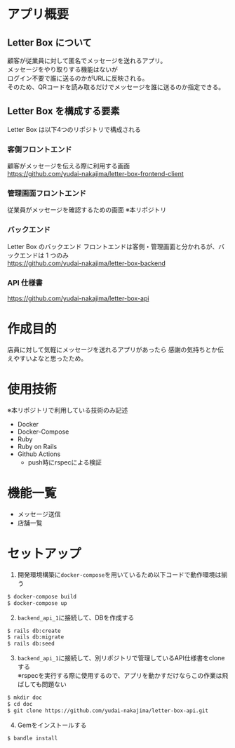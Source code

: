 # アプリ概要

## Letter Box について

顧客が従業員に対して匿名でメッセージを送れるアプリ。  
メッセージをやり取りする機能はないが  
ログイン不要で誰に送るのかがURLに反映される。  
そのため、QRコードを読み取るだけでメッセージを誰に送るのか指定できる。  

## Letter Box を構成する要素

Letter Box は以下4つのリポジトリで構成される

### 客側フロントエンド

顧客がメッセージを伝える際に利用する画面  
https://github.com/yudai-nakajima/letter-box-frontend-client

### 管理画面フロントエンド

従業員がメッセージを確認するための画面
※本リポジトリ

### バックエンド

Letter Box のバックエンド
フロントエンドは客側・管理画面と分かれるが、バックエンドは 1 つのみ  
https://github.com/yudai-nakajima/letter-box-backend

### API 仕様書

https://github.com/yudai-nakajima/letter-box-api

# 作成目的
店員に対して気軽にメッセージを送れるアプリがあったら
感謝の気持ちとか伝えやすいよなと思ったため。

# 使用技術
※本リポジトリで利用している技術のみ記述
- Docker
- Docker-Compose
- Ruby
- Ruby on Rails
- Github Actions
  - push時にrspecによる検証 

# 機能一覧
- メッセージ送信
- 店舗一覧

# セットアップ
1. 開発環境構築に`docker-compose`を用いているため以下コードで動作環境は揃う
```bash
$ docker-compose build
$ docker-compose up
```

2. `backend_api_1`に接続して、DBを作成する
```bash
$ rails db:create
$ rails db:migrate
$ rails db:seed
```
3. `backend_api_1`に接続して、別リポジトリで管理しているAPI仕様書をcloneする  
※rspecを実行する際に使用するので、アプリを動かすだけならこの作業は飛ばしても問題ない
```bash
$ mkdir doc 
$ cd doc
$ git clone https://github.com/yudai-nakajima/letter-box-api.git
```
4. Gemをインストールする
```bash
$ bandle install
```
